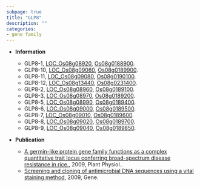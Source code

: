 ```yaml
---
subpage: true
title: "GLP8"
description: ""
categories:
- gene family
---
```


* **Information**  
    + GLP8-1, [LOC_Os08g08920](http://rice.plantbiology.msu.edu/cgi-bin/ORF_infopage.cgi?orf=LOC_Os08g08920), [Os08g0188900](http://rapdb.dna.affrc.go.jp/viewer/gbrowse_details/irgsp1?name=Os08g0188900).
    + GLP8-10, [LOC_Os08g09060](http://rice.plantbiology.msu.edu/cgi-bin/ORF_infopage.cgi?orf=LOC_Os08g09060), [Os08g0189900](http://rapdb.dna.affrc.go.jp/viewer/gbrowse_details/irgsp1?name=Os08g0189900).
    + GLP8-11, [LOC_Os08g09080](http://rice.plantbiology.msu.edu/cgi-bin/ORF_infopage.cgi?orf=LOC_Os08g09080), [Os08g0190100](http://rapdb.dna.affrc.go.jp/viewer/gbrowse_details/irgsp1?name=Os08g0190100).
    + GLP8-12, [LOC_Os08g13440](http://rice.plantbiology.msu.edu/cgi-bin/ORF_infopage.cgi?orf=LOC_Os08g13440), [Os08g0231400](http://rapdb.dna.affrc.go.jp/viewer/gbrowse_details/irgsp1?name=Os08g0231400).
    + GLP8-2, [LOC_Os08g08960](http://rice.plantbiology.msu.edu/cgi-bin/ORF_infopage.cgi?orf=LOC_Os08g08960), [Os08g0189100](http://rapdb.dna.affrc.go.jp/viewer/gbrowse_details/irgsp1?name=Os08g0189100).
    + GLP8-3, [LOC_Os08g08970](http://rice.plantbiology.msu.edu/cgi-bin/ORF_infopage.cgi?orf=LOC_Os08g08970), [Os08g0189200](http://rapdb.dna.affrc.go.jp/viewer/gbrowse_details/irgsp1?name=Os08g0189200).
    + GLP8-5, [LOC_Os08g08990](http://rice.plantbiology.msu.edu/cgi-bin/ORF_infopage.cgi?orf=LOC_Os08g08990), [Os08g0189400](http://rapdb.dna.affrc.go.jp/viewer/gbrowse_details/irgsp1?name=Os08g0189400).
    + GLP8-6, [LOC_Os08g09000](http://rice.plantbiology.msu.edu/cgi-bin/ORF_infopage.cgi?orf=LOC_Os08g09000), [Os08g0189500](http://rapdb.dna.affrc.go.jp/viewer/gbrowse_details/irgsp1?name=Os08g0189500).
    + GLP8-7, [LOC_Os08g09010](http://rice.plantbiology.msu.edu/cgi-bin/ORF_infopage.cgi?orf=LOC_Os08g09010), [Os08g0189600](http://rapdb.dna.affrc.go.jp/viewer/gbrowse_details/irgsp1?name=Os08g0189600).
    + GLP8-8, [LOC_Os08g09020](http://rice.plantbiology.msu.edu/cgi-bin/ORF_infopage.cgi?orf=LOC_Os08g09020), [Os08g0189700](http://rapdb.dna.affrc.go.jp/viewer/gbrowse_details/irgsp1?name=Os08g0189700).
    + GLP8-9, [LOC_Os08g09040](http://rice.plantbiology.msu.edu/cgi-bin/ORF_infopage.cgi?orf=LOC_Os08g09040), [Os08g0189850](http://rapdb.dna.affrc.go.jp/viewer/gbrowse_details/irgsp1?name=Os08g0189850).

* **Publication**  
    + [A germin-like protein gene family functions as a complex quantitative trait locus conferring broad-spectrum disease resistance in rice.](http://www.ncbi.nlm.nih.gov/pubmed?term=A+germin-like+protein+gene+family+functions+as+a+complex+quantitative+trait+locus+conferring+broad-spectrum+disease+resistance+in+rice.%5BTitle%5D), 2009, Plant Physiol..
    + [Screening and cloning of antimicrobial DNA sequences using a vital staining method](http://www.ncbi.nlm.nih.gov/pubmed?term=Screening+and+cloning+of+antimicrobial+DNA+sequences+using+a+vital+staining+method%5BTitle%5D), 2009, Gene.


